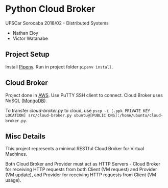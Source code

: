 # Python Cloud Broker
UFSCar Sorocaba 2018/02 - Distributed Systems

- Nathan Eloy
- Victor Watanabe

## Project Setup
Install [Pipenv](https://github.com/pypa/pipenv). Run in project folder `pipenv install`.

## Cloud Broker
Project done in [AWS](https://aws.amazon.com/). Use PuTTY SSH client to connect. Cloud Broker uses NoSQL ([MongoDB](https://mongodb.com/)).

To transfer _cloud-broker.py_ to cloud, use `pscp -i [.ppk PRIVATE KEY LOCATION] src/cloud-broker.py ubuntu@[PUBLIC DNS]:/home/ubuntu/cloud-broker.py`.

## Misc Details
This project represents a minimal RESTful Cloud Broker for Virtual Machines.

Both Cloud Broker and Provider must act as HTTP Servers - Cloud Broker for receiving HTTP requests from both Client (VM request) and Provider (VM update), and Provider for receiving HTTP requests from Client (VM usage).
